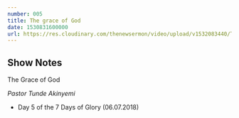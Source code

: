 ```yaml
---
number: 005
title: The grace of God
date: 1530831600000
url: https://res.cloudinary.com/thenewsermon/video/upload/v1532083440/The_Grace_of_God_-_Pastor_Tunde_Akinyemii_-_7_Days_of_Glory_-_Day_5_06.07.2018.mp3
---
```


## Show Notes
The Grace of God

_Pastor Tunde Akinyemi_

 - Day 5 of the 7 Days of Glory (06.07.2018)
